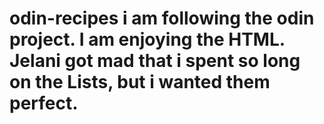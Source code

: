 # odin-recipes i am following the odin project. I am enjoying the HTML. Jelani got mad that i spent so long on the Lists, but i wanted them perfect.